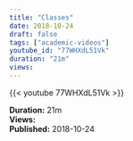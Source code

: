 ```yaml
---
title: "Classes"
date: 2018-10-24
draft: false
tags: ["academic-videos"]
youtube_id: "77WHXdL51Vk"
duration: "21m"
views: 
---
```


{{< youtube 77WHXdL51Vk >}}

**Duration:** 21m  
**Views:**   
**Published:** 2018-10-24

